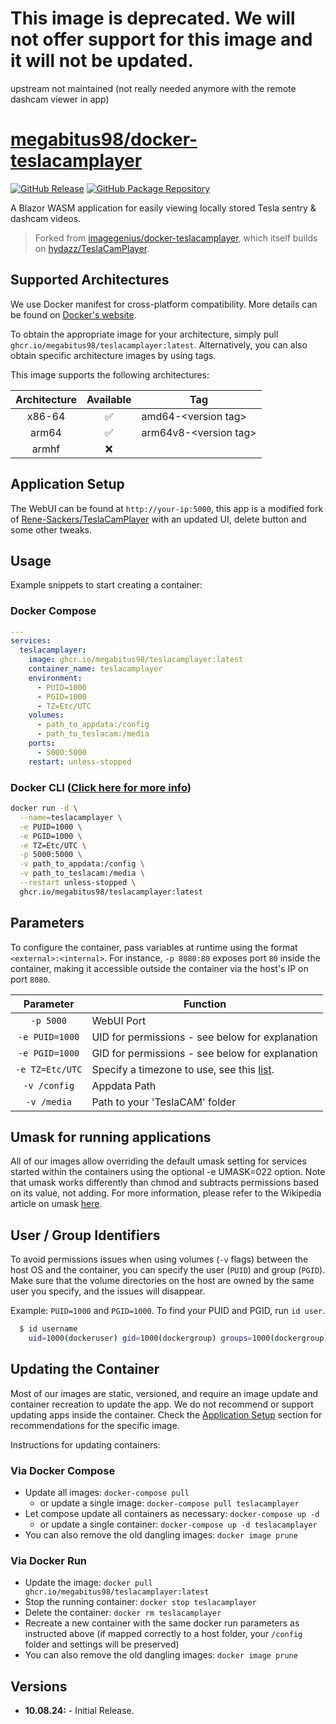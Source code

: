 <!-- DO NOT EDIT THIS FILE MANUALLY -->
<!-- Please read https://github.com/imagegenius/docker-teslacamplayer/blob/main/.github/CONTRIBUTING.md -->

# This image is deprecated. We will not offer support for this image and it will not be updated.

upstream not maintained (not really needed anymore with the remote dashcam viewer in app)

# [megabitus98/docker-teslacamplayer](https://github.com/megabitus98/docker-teslacamplayer)

[![GitHub Release](https://img.shields.io/github/release/megabitus98/docker-teslacamplayer.svg?color=007EC6&labelColor=555555&logoColor=ffffff&style=for-the-badge&logo=github)](https://github.com/megabitus98/docker-teslacamplayer/releases)
[![GitHub Package Repository](https://shields.io/badge/GitHub%20Package-blue?logo=github&logoColor=ffffff&style=for-the-badge)](https://github.com/megabitus98/docker-teslacamplayer/packages)

A Blazor WASM application for easily viewing locally stored Tesla sentry & dashcam videos.

> Forked from [imagegenius/docker-teslacamplayer](https://github.com/imagegenius/docker-teslacamplayer), which itself builds on [hydazz/TeslaCamPlayer](https://github.com/hydazz/TeslaCamPlayer).

## Supported Architectures

We use Docker manifest for cross-platform compatibility. More details can be found on [Docker's website](https://distribution.github.io/distribution/spec/manifest-v2-2/#manifest-list).

To obtain the appropriate image for your architecture, simply pull `ghcr.io/megabitus98/teslacamplayer:latest`. Alternatively, you can also obtain specific architecture images by using tags.

This image supports the following architectures:

| Architecture | Available | Tag |
| :----: | :----: | ---- |
| x86-64 | ✅ | amd64-\<version tag\> |
| arm64 | ✅ | arm64v8-\<version tag\> |
| armhf | ❌ | |

## Application Setup

The WebUI can be found at `http://your-ip:5000`, this app is a modified fork of [Rene-Sackers/TeslaCamPlayer](https://github.com/Rene-Sackers/TeslaCamPlayer) with an updated UI, delete button and some other tweaks.

## Usage

Example snippets to start creating a container:

### Docker Compose

```yaml
---
services:
  teslacamplayer:
    image: ghcr.io/megabitus98/teslacamplayer:latest
    container_name: teslacamplayer
    environment:
      - PUID=1000
      - PGID=1000
      - TZ=Etc/UTC
    volumes:
      - path_to_appdata:/config
      - path_to_teslacam:/media
    ports:
      - 5000:5000
    restart: unless-stopped
```

### Docker CLI ([Click here for more info](https://docs.docker.com/engine/reference/commandline/cli/))

```bash
docker run -d \
  --name=teslacamplayer \
  -e PUID=1000 \
  -e PGID=1000 \
  -e TZ=Etc/UTC \
  -p 5000:5000 \
  -v path_to_appdata:/config \
  -v path_to_teslacam:/media \
  --restart unless-stopped \
  ghcr.io/megabitus98/teslacamplayer:latest
```

## Parameters

To configure the container, pass variables at runtime using the format `<external>:<internal>`. For instance, `-p 8080:80` exposes port `80` inside the container, making it accessible outside the container via the host's IP on port `8080`.

| Parameter | Function |
| :----: | --- |
| `-p 5000` | WebUI Port |
| `-e PUID=1000` | UID for permissions - see below for explanation |
| `-e PGID=1000` | GID for permissions - see below for explanation |
| `-e TZ=Etc/UTC` | Specify a timezone to use, see this [list](https://en.wikipedia.org/wiki/List_of_tz_database_time_zones#List). |
| `-v /config` | Appdata Path |
| `-v /media` | Path to your 'TeslaCAM' folder |

## Umask for running applications

All of our images allow overriding the default umask setting for services started within the containers using the optional -e UMASK=022 option. Note that umask works differently than chmod and subtracts permissions based on its value, not adding. For more information, please refer to the Wikipedia article on umask [here](https://en.wikipedia.org/wiki/Umask).

## User / Group Identifiers

To avoid permissions issues when using volumes (`-v` flags) between the host OS and the container, you can specify the user (`PUID`) and group (`PGID`). Make sure that the volume directories on the host are owned by the same user you specify, and the issues will disappear.

Example: `PUID=1000` and `PGID=1000`. To find your PUID and PGID, run `id user`.

```bash
  $ id username
    uid=1000(dockeruser) gid=1000(dockergroup) groups=1000(dockergroup)
```

## Updating the Container

Most of our images are static, versioned, and require an image update and container recreation to update the app. We do not recommend or support updating apps inside the container. Check the [Application Setup](#application-setup) section for recommendations for the specific image.

Instructions for updating containers:

### Via Docker Compose

* Update all images: `docker-compose pull`
  * or update a single image: `docker-compose pull teslacamplayer`
* Let compose update all containers as necessary: `docker-compose up -d`
  * or update a single container: `docker-compose up -d teslacamplayer`
* You can also remove the old dangling images: `docker image prune`

### Via Docker Run

* Update the image: `docker pull ghcr.io/megabitus98/teslacamplayer:latest`
* Stop the running container: `docker stop teslacamplayer`
* Delete the container: `docker rm teslacamplayer`
* Recreate a new container with the same docker run parameters as instructed above (if mapped correctly to a host folder, your `/config` folder and settings will be preserved)
* You can also remove the old dangling images: `docker image prune`

## Versions

* **10.08.24:** - Initial Release.
